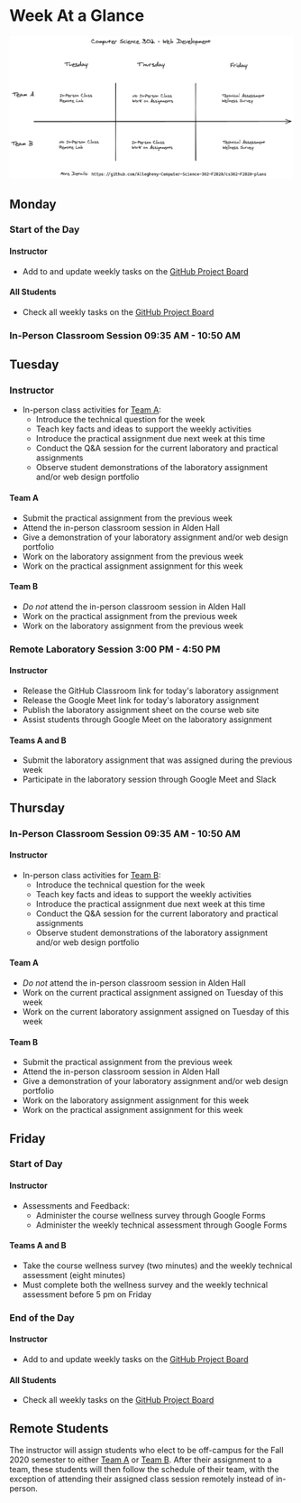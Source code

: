 # Week At a Glance

![](../diagrams/Computer-Science-302-Weekly-Overview.png)

## Monday

### Start of the Day

#### Instructor

- Add to and update weekly tasks on the [GitHub Project
  Board](https://github.com/Allegheny-Computer-Science-302-F2020/cs302-F2020-plans/projects/1)

#### All Students

- Check all weekly tasks on the [GitHub Project
  Board](https://github.com/Allegheny-Computer-Science-302-F2020/cs302-F2020-plans/projects/1)

### In-Person Classroom Session 09:35 AM - 10:50 AM

## Tuesday

### Instructor

- In-person class activities for [Team A](../teams/team-a.md):
  - Introduce the technical question for the week
  - Teach key facts and ideas to support the weekly activities
  - Introduce the practical assignment due next week at this time
  - Conduct the Q&A session for the current laboratory and practical assignments
  - Observe student demonstrations of the laboratory assignment and/or web design
    portfolio

#### Team A

- Submit the practical assignment from the previous week
- Attend the in-person classroom session in Alden Hall
- Give a demonstration of your laboratory assignment and/or web design portfolio
- Work on the laboratory assignment from the previous week
- Work on the practical assignment assignment for this week

#### Team B

- *Do not* attend the in-person classroom session in Alden Hall
- Work on the practical assignment from the previous week
- Work on the laboratory assignment from the previous week

### Remote Laboratory Session 3:00 PM - 4:50 PM

#### Instructor

- Release the GitHub Classroom link for today's laboratory assignment
- Release the Google Meet link for today's laboratory assignment
- Publish the laboratory assignment sheet on the course web site
- Assist students through Google Meet on the laboratory assignment

#### Teams A and B

- Submit the laboratory assignment that was assigned during the previous week
- Participate in the laboratory session through Google Meet and Slack

## Thursday

### In-Person Classroom Session 09:35 AM - 10:50 AM

#### Instructor

- In-person class activities for [Team B](../teams/team-b.md):
  - Introduce the technical question for the week
  - Teach key facts and ideas to support the weekly activities
  - Introduce the practical assignment due next week at this time
  - Conduct the Q&A session for the current laboratory and practical assignments
  - Observe student demonstrations of the laboratory assignment and/or web design portfolio

#### Team A

- *Do not* attend the in-person classroom session in Alden Hall
- Work on the current practical assignment assigned on Tuesday of this week
- Work on the current laboratory assignment assigned on Tuesday of this week

#### Team B

- Submit the practical assignment from the previous week
- Attend the in-person classroom session in Alden Hall
- Give a demonstration of your laboratory assignment and/or web design portfolio
- Work on the laboratory assignment assignment for this week
- Work on the practical assignment assignment for this week

## Friday

### Start of Day

#### Instructor

- Assessments and Feedback:
  - Administer the course wellness survey through Google Forms
  - Administer the weekly technical assessment through Google Forms

#### Teams A and B

- Take the course wellness survey (two minutes) and the weekly technical
  assessment (eight minutes)
- Must complete both the wellness survey and the weekly technical assessment
  before 5 pm on Friday

### End of the Day

#### Instructor

- Add to and update weekly tasks on the [GitHub Project
  Board](https://github.com/Allegheny-Computer-Science-302-F2020/cs302-F2020-plans/projects/1)

#### All Students

- Check all weekly tasks on the [GitHub Project
  Board](https://github.com/Allegheny-Computer-Science-302-F2020/cs302-F2020-plans/projects/1)

## Remote Students

The instructor will assign students who elect to be off-campus for the Fall 2020
semester to either [Team A](../teams/team-a.md) or [Team B](../teams/team-b.md).
After their assignment to a team, these students will then follow the schedule
of their team, with the exception of attending their assigned class session
remotely instead of in-person.
